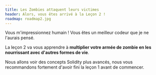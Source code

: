 ```yaml
---
title: Les Zombies attaquent leurs victimes
header: Alors, vous êtes arrivé à la Leçon 2 !
roadmap: roadmap2.jpg
---
```


Vous m'impressionnez humain ! Vous êtes un meilleur codeur que je ne l'aurais pensé.

La leçon 2 va vous apprendre à **multiplier votre armée de zombie en les nourrissant avec d'autres formes de vie**.

Nous allons voir des concepts Solidity plus avancés, nous vous recommandons fortement d'avoir fini la leçon 1 avant de commencer.
